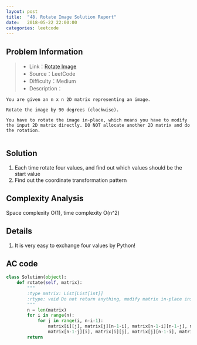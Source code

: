 ```yaml
---
layout: post
title:  "48. Rotate Image Solution Report"
date:   2018-05-22 22:00:00
categories: leetcode
---
```



## Problem Information

> * Link：[Rotate Image](https://leetcode.com/problems/rotate-image/description/)
> * Source：LeetCode
> * Difficulty：Medium
> * Description：

```
You are given an n x n 2D matrix representing an image.

Rotate the image by 90 degrees (clockwise).

You have to rotate the image in-place, which means you have to modify the input 2D matrix directly. DO NOT allocate another 2D matrix and do the rotation.


```

## Solution
1. Each time rotate four values, and find out which values should be the start value
2. Find out the coordinate transformation pattern

## Complexity Analysis
Space complexity O(1), time complexity O(n^2)

## Details
1. It is very easy to exchange four values by Python!

## AC code

``` python
class Solution(object):
    def rotate(self, matrix):
        """
        :type matrix: List[List[int]]
        :rtype: void Do not return anything, modify matrix in-place instead.
        """
        n = len(matrix)
        for i in range(n):
            for j in range(i, n-i-1):
                matrix[i][j], matrix[j][n-1-i], matrix[n-1-i][n-1-j], matrix[n-1-j][i] =\
                matrix[n-1-j][i], matrix[i][j], matrix[j][n-1-i], matrix[n-1-i][n-1-j]
        return
                
     
```



[jekyll-docs]: https://jekyllrb.com/docs/home
[jekyll-gh]:   https://github.com/jekyll/jekyll
[jekyll-talk]: https://talk.jekyllrb.com/


